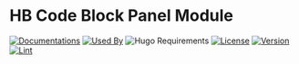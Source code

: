 # HB Code Block Panel Module

[![Documentations](https://img.shields.io/badge/docs-references-blue?logo=hugo&style=flat-square)](https://hb.hugomods.com)
[![Used By](https://img.shields.io/badge/dynamic/json?color=success&label=used+by&query=repositories_humanize&logo=hugo&style=flat-square&url=https://api.razonyang.com/v1/github/dependents/hbstack/code-block-panel)](https://github.com/hbstack/code-block-panel/network/dependents)
![Hugo Requirements](https://img.shields.io/badge/dynamic/json?color=important&label=requirements&query=requirements&logo=hugo&style=flat-square&url=https://api.razonyang.com/v1/hugo/modules/github.com/hbstack/code-block-panel)
[![License](https://img.shields.io/github/license/hbstack/code-block-panel?style=flat-square)](https://github.com/hbstack/code-block-panel/blob/main/LICENSE)
[![Version](https://img.shields.io/badge/dynamic/json?color=blue&label=version&query=name&url=https://api.razonyang.com/v1/github/tag/hbstack/code-block-panel&style=flat-square)](https://github.com/hbstack/code-block-panel/tags)
[![Lint](https://github.com/hbstack/code-block-panel/actions/workflows/lint.yml/badge.svg?style=flat-square)](https://github.com/hbstack/code-block-panel/actions/workflows/lint.yml)

